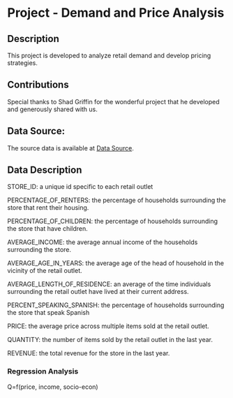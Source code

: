 # Project - Demand and Price Analysis

## Description
This project is developed to analyze retail demand and develop pricing strategies.

## Contributions
Special thanks to Shad Griffin for the wonderful project that he developed and generously shared with us.

## Data Source:
The source data is available at [Data Source](https://github.com/fedscornell/MgrlEconAnaPub/blob/main/Demand/RevenueAnalysis/RetailData.csv).

## Data Description
STORE_ID: a unique id specific to each retail outlet

PERCENTAGE_OF_RENTERS: the percentage of households surrounding the store that rent their housing.

PERCENTAGE_OF_CHILDREN: the percentage of households surrounding the store that have children.

AVERAGE_INCOME: the average annual income of the households surrounding the store.

AVERAGE_AGE_IN_YEARS: the average age of the head of household in the vicinity of the retail outlet.

AVERAGE_LENGTH_OF_RESIDENCE: an average of the time individuals surrounding the retail outlet have lived at their current address.

PERCENT_SPEAKING_SPANISH: the percentage of households surrounding the store that speak Spanish

PRICE: the average price across multiple items sold at the retail outlet.

QUANTITY: the number of items sold by the retail outlet in the last year.

REVENUE: the total revenue for the store in the last year.

### Regression Analysis
 
Q=f(price, income, socio-econ)